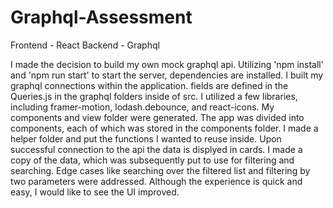 # Graphql-Assessment

Frontend - React
Backend - Graphql

I made the decision to build my own mock graphql api. Utilizing 'npm install' and 'npm run start' to start the server, dependencies are installed. I built my graphql connections within the application. fields are defined in the Queries.js in the graphql folders inside of src. I utilized a few libraries, including framer-motion, lodash.debounce, and react-icons. My components and view folder were generated. The app was divided into components, each of which was stored in the components folder. I made a helper folder and put the functions I wanted to reuse inside. Upon successful connection to the api the data is displyed in cards. I made a copy of the data, which was subsequently put to use for filtering and searching. Edge cases like searching over the filtered list and filtering by two parameters were addressed. Although the experience is quick and easy, I would like to see the UI improved.
